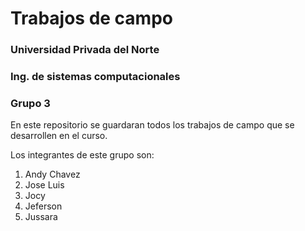 # Trabajos de campo
### Universidad Privada del Norte
### Ing. de sistemas computacionales
### Grupo 3

En este repositorio se guardaran todos los trabajos de campo que se desarrollen en el curso.

Los integrantes de este grupo son:
1. Andy Chavez
2. Jose Luis
3.  Jocy
4. Jeferson
5. Jussara

